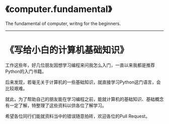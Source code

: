 # 《computer.fundamental》

The fundamental of computer, writng for the beginners.

---

# 《写给小白的计算机基础知识》

工作这些年，好几位朋友因想学习编程来问我怎么入门，一直以来我都是推荐Python的入门书籍。

后来发现，若毫无关于计算机的一些基础知识，就直接学习Python这门语言，会比较艰难。

就此，为了帮助自己的朋友能在学习编程之前，能就计算机的基础知识、基础概念有一定了解，特整理了这些资料以供各位了解学习。

希望各位同行们能就资料当中的错误随意拍砖，欢迎各位的Pull Request。

